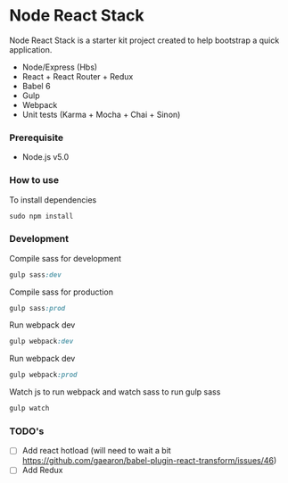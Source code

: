 Node React Stack
======================

Node React Stack is a starter kit project created to help bootstrap a quick application.

- Node/Express (Hbs)
- React + React Router + Redux
- Babel 6
- Gulp
- Webpack
- Unit tests (Karma + Mocha + Chai + Sinon)


### Prerequisite

- Node.js v5.0

### How to use

To install dependencies

```ruby
sudo npm install
```

### Development

Compile sass for development

```ruby
gulp sass:dev
```

Compile sass for production

```ruby
gulp sass:prod
```

Run webpack dev

```ruby
gulp webpack:dev
```

Run webpack dev

```ruby
gulp webpack:prod
```

Watch js to run webpack and watch sass to run gulp sass

```ruby
gulp watch
```

### TODO's

- [ ] Add react hotload (will need to wait a bit https://github.com/gaearon/babel-plugin-react-transform/issues/46)
- [ ] Add Redux
